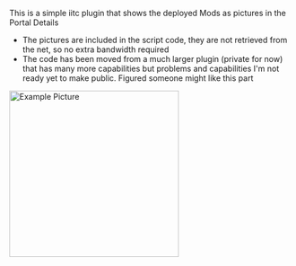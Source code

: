 This is a simple iitc plugin that shows the deployed Mods as pictures in the Portal Details
- The pictures are included in the script code, they are not retrieved from the net, so no extra
  bandwidth required
- The code has been moved from a much larger plugin (private for now) that has many more capabilities
  but problems and capabilities I'm not ready yet to make public. Figured someone might like this part
  
<img width="302" height="296" alt="Example Picture" src="https://github.com/user-attachments/assets/037a13f2-8b12-4f68-b331-18ac437f7475" />
